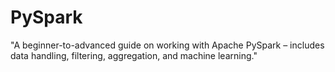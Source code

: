 # PySpark
"A beginner-to-advanced guide on working with Apache PySpark – includes data handling, filtering, aggregation, and machine learning."

